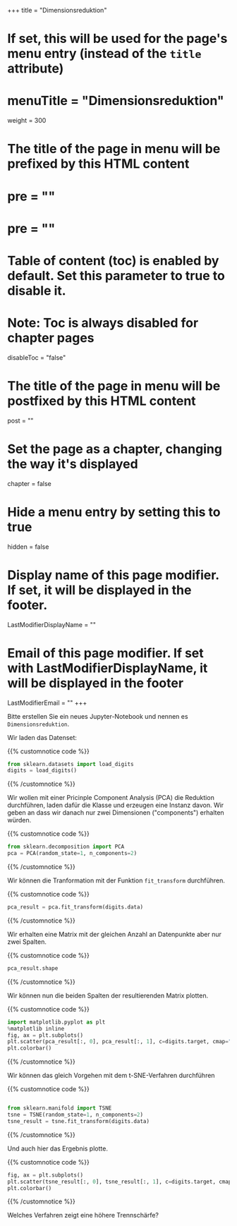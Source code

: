 +++
title = "Dimensionsreduktion"
# If set, this will be used for the page's menu entry (instead of the `title` attribute)
# menuTitle = "Dimensionsreduktion"
weight = 300
# The title of the page in menu will be prefixed by this HTML content
# pre = "<b></b>"
# pre = "<i class='fab fa-github'></i>"
# Table of content (toc) is enabled by default. Set this parameter to true to disable it.
# Note: Toc is always disabled for chapter pages
disableToc = "false"

# The title of the page in menu will be postfixed by this HTML content
post = ""
# Set the page as a chapter, changing the way it's displayed
chapter = false
# Hide a menu entry by setting this to true
hidden = false
# Display name of this page modifier. If set, it will be displayed in the footer.
LastModifierDisplayName = ""
# Email of this page modifier. If set with LastModifierDisplayName, it will be displayed in the footer
LastModifierEmail = ""
+++

Bitte erstellen Sie ein neues Jupyter-Notebook und nennen es
`Dimensionsreduktion`.


Wir laden das Datenset:

{{% customnotice code %}}
```python
from sklearn.datasets import load_digits
digits = load_digits()
```
{{% /customnotice %}}

Wir wollen mit einer Pricinple Component Analysis (PCA) die
Reduktion durchführen, laden dafür die Klasse und erzeugen
eine Instanz davon. Wir geben an dass wir danach nur zwei Dimensionen
("components") erhalten würden.

{{% customnotice code %}}
```python
from sklearn.decomposition import PCA
pca = PCA(random_state=1, n_components=2)
```
{{% /customnotice %}}

Wir können die Tranformation mit der Funktion
`fit_transform` durchführen.

{{% customnotice code %}}
```python
pca_result = pca.fit_transform(digits.data)
```
{{% /customnotice %}}

Wir erhalten eine Matrix mit der gleichen Anzahl an Datenpunkte
aber nur zwei Spalten.

{{% customnotice code %}}
```python
pca_result.shape
```
{{% /customnotice %}}

Wir können nun die beiden Spalten der resultierenden Matrix 
plotten.

{{% customnotice code %}}
```python
import matplotlib.pyplot as plt
%matplotlib inline
fig, ax = plt.subplots()
plt.scatter(pca_result[:, 0], pca_result[:, 1], c=digits.target, cmap="Set1")
plt.colorbar()
```
{{% /customnotice %}}

Wir können das gleich Vorgehen mit dem t-SNE-Verfahren durchführen

{{% customnotice code %}}
```python

from sklearn.manifold import TSNE
tsne = TSNE(random_state=1, n_components=2)
tsne_result = tsne.fit_transform(digits.data)
```
{{% /customnotice %}}

Und auch hier das Ergebnis plotte. 

{{% customnotice code %}}
```python
fig, ax = plt.subplots()
plt.scatter(tsne_result[:, 0], tsne_result[:, 1], c=digits.target, cmap="Set1")
plt.colorbar()
```
{{% /customnotice %}}

Welches Verfahren zeigt eine höhere Trennschärfe?
